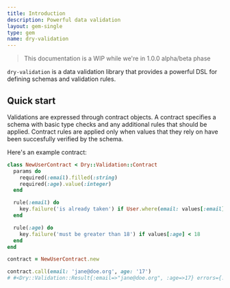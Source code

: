 ```yaml
---
title: Introduction
description: Powerful data validation
layout: gem-single
type: gem
name: dry-validation
---
```


> This documentation is a WIP while we're in 1.0.0 alpha/beta phase

`dry-validation` is a data validation library that provides a powerful DSL for defining schemas and validation rules.

## Quick start

Validations are expressed through contract objects. A contract specifies a schema with basic type checks and any additional rules that should be applied. Contract rules are applied only when values that they rely on have been succesfully verified by the schema.

Here's an example contract:

``` ruby
class NewUserContract < Dry::Validation::Contract
  params do
    required(:email).filled(:string)
    required(:age).value(:integer)
  end

  rule(:email) do
    key.failure('is already taken') if User.where(email: values[:email]).count > 0
  end

  rule(:age) do
    key.failure('must be greater than 18') if values[:age] < 18
  end
end

contract = NewUserContract.new

contract.call(email: 'jane@doe.org', age: '17')
# #<Dry::Validation::Result{:email=>"jane@doe.org", :age=>17} errors={:age=>["must be greater than 18"]}>
```